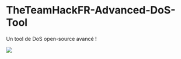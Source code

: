 # TheTeamHackFR-Advanced-DoS-Tool
Un tool de DoS open-source avancé !

<img src="https://media.discordapp.net/attachments/959916330348339200/968124017322102864/unknown.png"></img>
